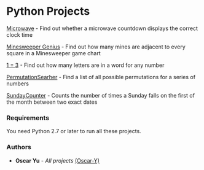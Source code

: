 # Python Projects

[Microwave](https://github.com/Oscar-Y/fun/blob/master/microwave.py) - Find out whether a microwave countdown displays the correct clock time

[Minesweeper Genius](https://github.com/Oscar-Y/fun/blob/master/minesweeper.py) - Find out how many mines are adjacent to every square in a Minesweeper game chart

[1 = 3](https://github.com/Oscar-Y/fun/blob/master/number2letters.py) - Find out how many letters are in a word for any number

[PermutationSearher](https://github.com/Oscar-Y/fun/blob/master/permutationsearch.py) - Find a list of all possible permutations for a series of numbers

[SundayCounter](https://github.com/Oscar-Y/fun/blob/master/number2letters.py) - Counts the number of times a Sunday falls on the first of the month between two exact dates

### Requirements
You need Python 2.7 or later to run all these projects.

### Authors
* **Oscar Yu** - *All projects* [(Oscar-Y)](https://github.com/Oscar-Y)

